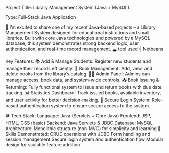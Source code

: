 Project Title: Library Management System (Java + MySQL).

Type: Full-Stack Java Application

🚀 I’m excited to share one of my recent Java-based projects – a Library Management System designed for educational institutions and small libraries. Built with core Java technologies and powered by a MySQL database, this system demonstrates strong backend logic, user authentication, and real-time record management.
🕳️ tool used :| Netbeans

 Key Features:
📚 Add & Manage Students: Register new students and manage their records efficiently.
📖 Book Management: Add, view, and delete books from the library’s catalog.
👨‍💼 Admin Panel: Admins can manage access, book data, and system-wide controls.
📥 Book Issuing & Returning: Fully functional system to issue and return books with due date tracking.
📊 Statistics Dashboard: Track issued books, available inventory, and user activity for better decision-making.
🔐 Secure Login System: Role-based authentication system to ensure secure access to the system.


🛠️ Tech Stack:
Language: Java (Servlets + Core Java)
Frontend: JSP, HTML, CSS (basic)
Backend: Java Servlets & JDBC
Database: MySQL
Architecture: Monolithic structure (non-MVC) for simplicity and learning
🎯 Skills Demonstrated:
CRUD operations with JDBC
Form handling and session management
Secure login system and authentication flow
Modular design for scalable feature addition
